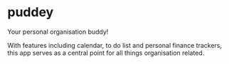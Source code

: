 # puddey

Your personal organisation buddy!

With features including calendar, to do list and personal finance trackers, this app serves as a central point for all things organisation related. 

